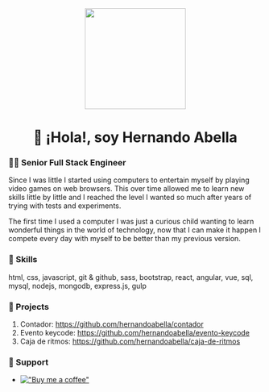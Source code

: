 <div align="center"><img src="https://user-images.githubusercontent.com/24196857/151287423-c86d0411-e1a4-44aa-a76a-327aa21fecb2.png" width="200px"></div>

<h1 align="center">👋 ¡Hola!, soy Hernando Abella</h1>

### 👨‍💻 Senior Full Stack Engineer

Since I was little I started using computers to entertain myself by playing video games on web browsers. This over time allowed me to learn new skills little by little and I reached the level I wanted so much after years of trying with tests and experiments.

The first time I used a computer I was just a curious child wanting to learn wonderful things in the world of technology, now that I can make it happen I compete every day with myself to be better than my previous version.

### 🤹 Skills

html, css, javascript, git & github, sass, bootstrap, react, angular, vue, sql, mysql, nodejs, mongodb, express.js, gulp

### 📁 Projects

1. Contador:           https://github.com/hernandoabella/contador
2. Evento keycode:     https://github.com/hernandoabella/evento-keycode
3. Caja de ritmos:     https://github.com/hernandoabella/caja-de-ritmos

### 🙏 Support

- [!["Buy me a coffee"](https://www.buymeacoffee.com/assets/img/custom_images/orange_img.png)](https://www.buymeacoffee.com/hernandoabella)
